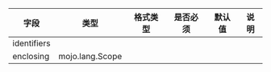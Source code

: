 | 字段 | 类型 | 格式类型 | 是否必须 | 默认值 | 说明 |
|---|---|---|---|---|---|
| identifiers |  |  |  |  |
| enclosing | mojo.lang.Scope |  |  |  |
